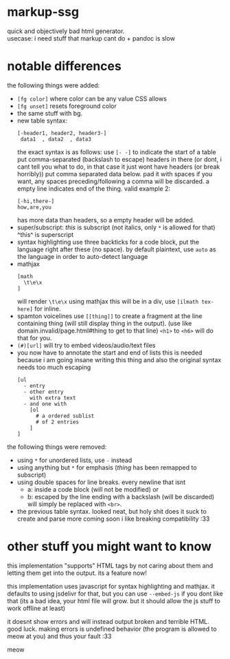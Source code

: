# markup-ssg
quick and objectively bad html generator.  
usecase: i need stuff that markup cant do + pandoc is slow  

# notable differences
the following things were added:
- `[fg color]` where color can be any value CSS allows
- `[fg unset]` resets foreground color
- the same stuff with bg.
- new table syntax:
  ```
  [-header1, header2, header3-]
   data1  , data2  , data3
  ```
  the exact syntax is as follows:
  use `[- -]` to indicate the start of a table
  put comma-separated (backslash to escape) headers in there
  (or dont, i cant tell you what to do, in that case it just wont have headers (or break horribly))
  put comma separated data below. pad it with spaces if you want, any
  spaces preceding/following a comma will be discarded.
  a empty line indicates end of the thing.
  valid example 2:
  ```
  [-hi,there-]
  how,are,you
  ```
  has more data than headers, so a empty header will be added.
- super/subscript:
  _this_ is subscript (not italics, only `*` is allowed for that)
  ^this^ is superscript
- syntax highlighting
  use three backticks for a code block, put the language right after these (no space).
  by default plaintext, use `auto` as the language in order to auto-detect language
- mathjax
  ```
  [math
    \t\e\x
  ]
  ```
  will render `\t\e\x` using mathjax
  this will be in a div, use `[ilmath tex-here]` for inline.
- spamton voicelines
  use `[[thing]]` to create a fragment at the line containing thing (will still display thing in the output).
  (use like domain.invalid/page.html#thing to get to that line)
  `<h1>` to `<h6>` will do that for you.
- `(#)[url]` will try to embed videos/audio/text files
- you now have to annotate the start and end of lists
  this is needed because i am going insane writing this thing and also the original syntax needs too much escaping
  ```
  [ul
    - entry
    - other entry
      with extra text
    - and one with
      [ol
        # a ordered sublist
        # of 2 entries
      ]
  ]
  ```
  
the following things were removed:
- using `*` for unordered lists, use `-` instead
- using anything but `*` for emphasis (_thing_ has been remapped to subscript)
- using double spaces for line breaks. every newline that isnt
  - a: inside a code block (will not be modified)  or
  - b: escaped by the line ending with a backslash (will be discarded)
  will simply be replaced with `<br>`.
- the previous table syntax. looked neat, but holy shit does it suck to create and parse
more coming soon i like breaking compatibility :33

# other stuff you might want to know
this implementation "supports" HTML tags by not caring about them
and letting them get into the output. its a feature now!

this implementation uses javascript for syntax highlighting and mathjax.
it defaults to using jsdelivr for that, but you can use `--embed-js` if you dont like that
(its a bad idea, your html file will grow. but it should allow the js stuff to work offline at least)

it doesnt show errors and will instead output broken and terrible HTML. good luck.
making errors is undefined behavior (the program is allowed to meow at you) and thus your fault :33

meow
